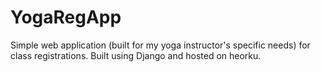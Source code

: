 # YogaRegApp
Simple web application (built for my yoga instructor's specific needs) for class registrations.
Built using Django and hosted on heorku.

